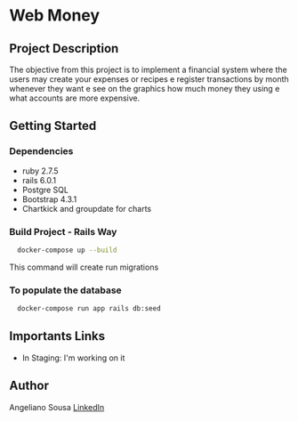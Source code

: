 # Web Money

## Project Description
The objective from this project is to implement a financial system where the users may create your expenses or recipes e register transactions by month whenever they want e see on the graphics how much money they using e what accounts are more expensive.

## Getting Started

### Dependencies

* ruby 2.7.5
* rails 6.0.1
* Postgre SQL
* Bootstrap 4.3.1
* Chartkick and groupdate for charts

### Build Project - Rails Way

~~~bash
  docker-compose up --build
~~~

This command will create run migrations

### To populate the database
~~~bash
  docker-compose run app rails db:seed
~~~

## Importants Links

* In Staging: I'm working on it

## Author

Angeliano Sousa [LinkedIn](https://www.linkedin.com/in/angeliano-sousa/)
